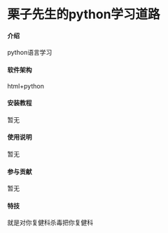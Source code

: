 # 栗子先生的python学习道路

#### 介绍
python语言学习

#### 软件架构
html+python

#### 安装教程

暂无

#### 使用说明

暂无

#### 参与贡献

暂无


#### 特技


就是对你复健科杀毒把你复健科
